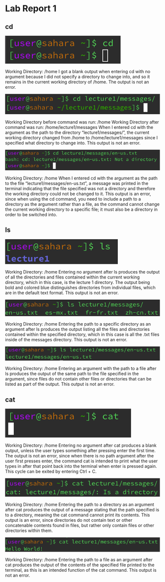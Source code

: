 # Lab Report 1
## cd
![Image](one.png)

Working Directory: /home
I got a blank output when entering cd with no argument because I did not specify a directory to change into, and so it remains in the current working directory of /home. The output is not an error.

![Image](two.png)

Working Directory before command was run: /home 
Working Directory after command was run: /home/lecture1/messages
When I entered cd with the argument as the path to the directory “lecture1/messages/”, the current working directory changed from /home to /home/lecture1/messages since I specified what directory to change into. This output is not an error.

![Image](three.png)

Working Directory: /home
When I entered cd with the argument as the path to the file “lecture1/messages/en-us.txt”, a message was printed in the terminal indicating that the file specified was not a directory and therefore the working directory could not be changed to it. This output is an error, since when using the cd command, you need to include a path to a directory as the argument rather than a file, as the command cannot change the current working directory to a specific file; it must also be a directory in order to be switched into.


## ls
![Image](four.png)

Working Directory: /home
Entering no argument after ls produces the output of all the directories and files contained within the current working directory, which in this case, is the lecture 1 directory. The output being bold and colored blue distinguishes directories from individual files, which are in the default text format. This output is not an error. 

![Image](five.png)

Working Directory: /home
Entering the path to a specific directory as an argument after ls produces the output listing all the files and directories contained within the specified directory, which in this case is all the .txt files inside of the messages directory. This output is not an error.

![Image](six.png)

Working Directory: /home
Entering an argument with the path to a file after ls produces the output of the same path to the file specified in the argument, since files do not contain other files or directories that can be listed as part of the output. This output is not an error.


## cat
![Image](seven.png)

Working Directory: /home
Entering no argument after cat produces a blank output, unless the user types something after pressing enter the first time. The output is not an error, since when there is no path argument after the user first presses enter, the command cat is intended to print what the user types in after that point back into the terminal when enter is pressed again. This cycle can be exited by entering Ctrl + C.

![Image](eight.png)

Working Directory: /home
Entering the path to a directory as an argument after cat produces the output of a message stating that the path specified is to a directory, meaning the cat command cannot print its contents. This output is an error, since directories do not contain text or other concatenable contents found in files, but rather only contain files or other directories within them.

![Image](nine.png)

Working Directory: /home
Entering the path to a file as an argument after cat produces the output of the contents of the specified file printed to the terminal, as this is an intended function of the cat command. This output is not an error.


